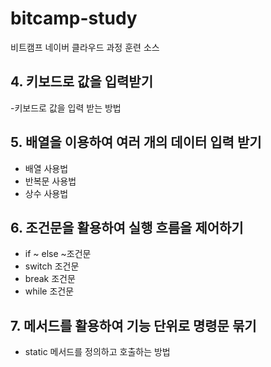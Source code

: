 # bitcamp-study
비트캠프 네이버 클라우드 과정 훈련 소스


## 4. 키보드로 값을 입력받기

-키보드로 값을 입력 받는 방법

## 5. 배열을 이용하여 여러 개의 데이터 입력 받기

- 배열 사용법
- 반복문 사용법
- 상수 사용법

## 6. 조건문을 활용하여 실행 흐름을 제어하기

- if ~ else ~조건문
- switch 조건문
- break 조건문
- while 조건문

## 7. 메서드를 활용하여  기능 단위로 명령문 묶기
- static 메서드를 정의하고 호출하는 방법